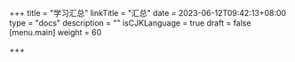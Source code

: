 +++
title = "学习汇总"
linkTitle = "汇总"
date = 2023-06-12T09:42:13+08:00
type = "docs"
description = ""
isCJKLanguage = true
draft = false
[menu.main]
    weight = 60

+++